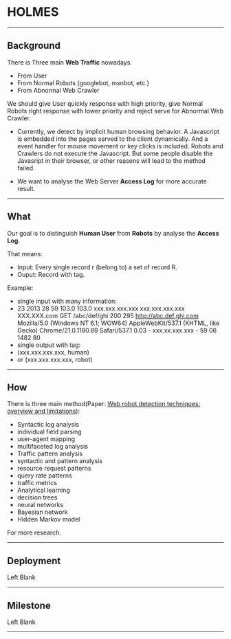 HOLMES
======================================
--------------------------------------
## Background

There is Three main **Web Traffic** nowadays.

+ From User
+ From Normal Robots (googlebot, msnbot, etc.)
+ From Abnormal Web Crawler

We should give User quickly response with high priority, give Normal Robots right response with lower priority and reject serve for Abnormal Web Crawler.


+ Currently, we detect by implicit human browsing behavior. A Javascript is embedded into the pages served to the client dynamically. And a event handler for mouse movement or key clicks is included. Robots and Crawlers do not execute the Javascript. But some people disable the Javasript in their browser, or other reasons will lead to the method failed.

+ We want to analyse the Web Server **Access Log** for more accurate result.

---------------------------

## What

Our goal is to distinguish **Human User** from **Robots** by analyse the **Access Log**.

That means:

+ Input: Every single record r (belong to) a set of record R.
+ Ouput: Record with tag.

Example:

+ single input with many information:
 + 23	2013	28	59	103.0	103.0	xxx.xxx.xxx.xxx	xxx.xxx.xxx.xxx	XXX.XXX.com	GET	/abc/def/ghi	200	295	http://abc.def.ghi.com	Mozilla/5.0 (Windows NT 6.1; WOW64) AppleWebKit/537.1 (KHTML, like Gecko) Chrome/21.0.1180.89 Safari/537.1	0.03	-	xxx.xx.xxx.xxx	-	59	06	1482	80
+ single output with tag:
 + (xxx.xxx.xxx.xxx, human)
 + or (xxx.xxx.xxx.xxx, robot)

------------------------------------------

## How

There is three main method(Paper: [Web robot detection techniques: overview and limitations](http://iaumjournals.com/library/upload/article/af_2229553365_b.pdf)):

+ Syntactic log analysis
 + individual field parsing
 + user-agent mapping
 + multifaceted log analysis
+ Traffic pattern analysis
 + syntactic and pattern analysis
 + resource request patterns
 + query rate patterns
 + traffic metrics
+ Analytical learning
 + decision trees
 + neural networks
 + Bayesian network
 + Hidden Markov model

For more research.

---------------------------------------

## Deployment

Left Blank

----------------------------------------

## Milestone

Left Blank

----------------------------------------
